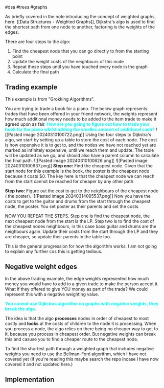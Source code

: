 #dsa #trees #graphs 

As briefly covered in the note introducing the concept of weighted graphs, here: [[Data Structures - Weighted Graphs]], Dijkstra's algo is used to find the shortest path from one node to another, factoring is the weights of the edges.

There are four steps to the algo:
1. Find the cheapest node that you can go directly to from the starting point
2. Update the weight costs of the neighbours of this node
3. Repeat these steps until you have touched every node in the graph
4. Calculate the final path

## Trading example
This example is from "Grokking Algorithms". 

You are trying to trade a book for a piano. The below graph represents trades that have been offered in your friend network, the weights represent how much additional money  needs to be added to the item trade to make it agreed upon as fair. <span style="color: cyan; font-weight: bold;">How are you going to figure out how to trade your book for the piano whilst adding the smalles amount of additional cash?</span>
![[Pasted image 20240310100722.png]]
Using the four steps to Dijkstra's algo, we start by setting up a table to store the cost of each node. The cost is how expensive it is to get to, and the nodes we have not reached yet are marked as infinitely expensive, until we reach them and update. The table will be updated as we go, and should also have a parent column to calculate the final path.
![[Pasted image 20240310100626.png]]
![[Pasted image 20240310100637.png]]
**Step one:** Find the cheapest node. Given that the start node for this example is the book, the poster is the cheapest node because it costs $0. The key here is that the cheapest node we can reach from the start cannot be reached for cheaper by any other path.

**Step two:** Figure out the cost to get to the neighbours of the cheapest node ( the poster).
![[Pasted image 20240314095537.png]]
Now you have the costs to get to the guitar and drums from the start through the cheapest node, the poster. You set poster as their parents and set the costs. 

NOW YOU REPEAT THE STEPS. Step one is find the cheapest node, the next cheapest node from the start is the LP. Step two is to find the cost of the cheapest nodes neighbours, in this case bass guitar and drums are the neighbours again. Update their costs from the start through the LP and they are cheaper, so update their parents in the table too. 

This is the general progression for how the algorithm works. I am not going to explain any further cos this is getting tedious.

## Negative weight edges
In the above trading example, the edge weights represented how much money you would have to add to a given trade to make the person accept it. What if they offered to give YOU money as part of the trade? We could represent this with a negative weighting value. 

<span style="color: cyan; font-weight: bold;">You cannot use Dijkstras algorithm on graphs with negative weights, they break the algo.</span>

The idea is that the algo **processes** nodes in order of cheapest to most costly and **looks** at the costs of children to the node it is processing. When you process a node, the algo relies on there being no cheaper way to get to it, because you process in cheapest order. But negative weights can break this and casuse you to find a cheaper route to the cheapest node. 

To find the shortest path through a weighted graph that includes negative weights you need to use the Bellman-Ford algorithm, which I have not covered yet (if you're reading this maybe search the repo incase I have now covered it and not updated here.)

## Implementation